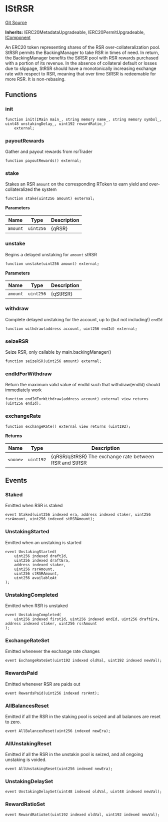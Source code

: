 # IStRSR
[Git Source](https://github.com/larrythecucumber321/protocol/blob/aabf2c9d4120808940fb3be9193cb66ea71ac351/contracts/interfaces/IStRSR.sol)

**Inherits:**
IERC20MetadataUpgradeable, IERC20PermitUpgradeable, [IComponent](/tools/docgen/src/contracts/interfaces/IComponent.sol/interface.IComponent.md)

An ERC20 token representing shares of the RSR over-collateralization pool.
StRSR permits the BackingManager to take RSR in times of need. In return, the BackingManager
benefits the StRSR pool with RSR rewards purchased with a portion of its revenue.
In the absence of collateral default or losses due to slippage, StRSR should have a
monotonically increasing exchange rate with respect to RSR, meaning that over time
StRSR is redeemable for more RSR. It is non-rebasing.


## Functions
### init


```solidity
function init(IMain main_, string memory name_, string memory symbol_, uint48 unstakingDelay_, uint192 rewardRatio_)
    external;
```

### payoutRewards

Gather and payout rewards from rsrTrader


```solidity
function payoutRewards() external;
```

### stake

Stakes an RSR `amount` on the corresponding RToken to earn yield and over-collateralized
the system


```solidity
function stake(uint256 amount) external;
```
**Parameters**

|Name|Type|Description|
|----|----|-----------|
|`amount`|`uint256`|{qRSR}|


### unstake

Begins a delayed unstaking for `amount` stRSR


```solidity
function unstake(uint256 amount) external;
```
**Parameters**

|Name|Type|Description|
|----|----|-----------|
|`amount`|`uint256`|{qStRSR}|


### withdraw

Complete delayed unstaking for the account, up to (but not including!) `endId`


```solidity
function withdraw(address account, uint256 endId) external;
```

### seizeRSR

Seize RSR, only callable by main.backingManager()


```solidity
function seizeRSR(uint256 amount) external;
```

### endIdForWithdraw

Return the maximum valid value of endId such that withdraw(endId) should immediately work


```solidity
function endIdForWithdraw(address account) external view returns (uint256 endId);
```

### exchangeRate


```solidity
function exchangeRate() external view returns (uint192);
```
**Returns**

|Name|Type|Description|
|----|----|-----------|
|`<none>`|`uint192`|{qRSR/qStRSR} The exchange rate between RSR and StRSR|


## Events
### Staked
Emitted when RSR is staked


```solidity
event Staked(uint256 indexed era, address indexed staker, uint256 rsrAmount, uint256 indexed stRSRAmount);
```

### UnstakingStarted
Emitted when an unstaking is started


```solidity
event UnstakingStarted(
    uint256 indexed draftId,
    uint256 indexed draftEra,
    address indexed staker,
    uint256 rsrAmount,
    uint256 stRSRAmount,
    uint256 availableAt
);
```

### UnstakingCompleted
Emitted when RSR is unstaked


```solidity
event UnstakingCompleted(
    uint256 indexed firstId, uint256 indexed endId, uint256 draftEra, address indexed staker, uint256 rsrAmount
);
```

### ExchangeRateSet
Emitted whenever the exchange rate changes


```solidity
event ExchangeRateSet(uint192 indexed oldVal, uint192 indexed newVal);
```

### RewardsPaid
Emitted whenever RSR are paids out


```solidity
event RewardsPaid(uint256 indexed rsrAmt);
```

### AllBalancesReset
Emitted if all the RSR in the staking pool is seized and all balances are reset to zero.


```solidity
event AllBalancesReset(uint256 indexed newEra);
```

### AllUnstakingReset
Emitted if all the RSR in the unstakin pool is seized, and all ongoing unstaking is voided.


```solidity
event AllUnstakingReset(uint256 indexed newEra);
```

### UnstakingDelaySet

```solidity
event UnstakingDelaySet(uint48 indexed oldVal, uint48 indexed newVal);
```

### RewardRatioSet

```solidity
event RewardRatioSet(uint192 indexed oldVal, uint192 indexed newVal);
```

